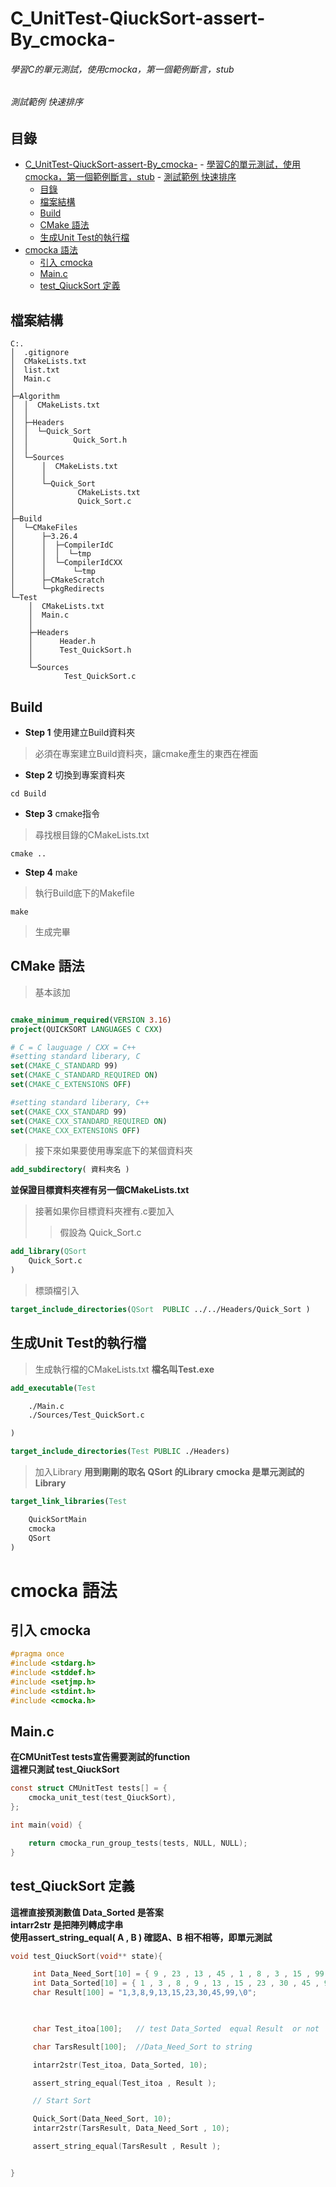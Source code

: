 # C_UnitTest-QiuckSort-assert-By_cmocka-
###### 學習C的單元測試，使用cmocka，第一個範例斷言，stub
###### 測試範例 快速排序

## 目錄
- [C\_UnitTest-QiuckSort-assert-By\_cmocka-](#c_unittest-qiucksort-assert-by_cmocka-)
          - [學習C的單元測試，使用cmocka，第一個範例斷言，stub](#學習c的單元測試使用cmocka第一個範例斷言stub)
          - [測試範例 快速排序](#測試範例-快速排序)
  - [目錄](#目錄)
  - [檔案結構](#檔案結構)
  - [Build](#build)
  - [CMake 語法](#cmake-語法)
  - [生成Unit Test的執行檔](#生成unit-test的執行檔)
- [cmocka 語法](#cmocka-語法)
  - [引入 cmocka](#引入-cmocka)
  - [Main.c](#mainc)
  - [test\_QiuckSort 定義](#test_qiucksort-定義)


## 檔案結構
```
C:.
│  .gitignore
│  CMakeLists.txt
│  list.txt
│  Main.c
│  
├─Algorithm
│  │  CMakeLists.txt
│  │  
│  ├─Headers
│  │  └─Quick_Sort
│  │          Quick_Sort.h
│  │          
│  └─Sources
│      │  CMakeLists.txt
│      │  
│      └─Quick_Sort
│              CMakeLists.txt
│              Quick_Sort.c
│              
├─Build
│  └─CMakeFiles
│      ├─3.26.4
│      │  ├─CompilerIdC
│      │  │  └─tmp
│      │  └─CompilerIdCXX
│      │      └─tmp
│      ├─CMakeScratch
│      └─pkgRedirects
└─Test
    │  CMakeLists.txt
    │  Main.c
    │  
    ├─Headers
    │      Header.h
    │      Test_QuickSort.h
    │      
    └─Sources
            Test_QuickSort.c
```


## Build

* **Step 1** 使用建立Build資料夾
> 必須在專案建立Build資料夾，讓cmake產生的東西在裡面  

* **Step 2** 切換到專案資料夾
```shell
cd Build
```
  
* **Step 3** cmake指令
> 尋找根目錄的CMakeLists.txt
```shell
cmake ..
```

* **Step 4** make
> 執行Build底下的Makefile
```shell
make
```


>生成完畢

## CMake 語法
>基本該加
```CMake

cmake_minimum_required(VERSION 3.16)
project(QUICKSORT LANGUAGES C CXX)

# C = C lauguage / CXX = C++
#setting standard liberary, C 
set(CMAKE_C_STANDARD 99)
set(CMAKE_C_STANDARD_REQUIRED ON)
set(CMAKE_C_EXTENSIONS OFF)

#setting standard liberary, C++
set(CMAKE_CXX_STANDARD 99)
set(CMAKE_CXX_STANDARD_REQUIRED ON)
set(CMAKE_CXX_EXTENSIONS OFF)

```

>接下來如果要使用專案底下的某個資料夾
```CMake
add_subdirectory( 資料夾名 )
```
**並保證目標資料夾裡有另一個CMakeLists.txt**

>接著如果你目標資料夾裡有.c要加入
>>假設為 Quick_Sort.c
```CMake
add_library(QSort 
	Quick_Sort.c
)
```
>標頭檔引入
```CMake
target_include_directories(QSort  PUBLIC ../../Headers/Quick_Sort )
```

## 生成Unit Test的執行檔

>生成執行檔的CMakeLists.txt
**檔名叫Test.exe**
```CMake
add_executable(Test

    ./Main.c
    ./Sources/Test_QuickSort.c

)

target_include_directories(Test PUBLIC ./Headers)
```

>加入Library
**用到剛剛的取名 QSort 的Library**
**cmocka 是單元測試的Library**
```CMake
target_link_libraries(Test

    QuickSortMain
    cmocka
    QSort
)
```

# cmocka 語法
## 引入 cmocka
```c
#pragma once
#include <stdarg.h>
#include <stddef.h>
#include <setjmp.h>
#include <stdint.h>
#include <cmocka.h>
```

## Main.c
**在CMUnitTest tests宣告需要測試的function**<br>
**這裡只測試 test_QiuckSort**<br>
```c
const struct CMUnitTest tests[] = {
    cmocka_unit_test(test_QiuckSort),
};

int main(void) {

    return cmocka_run_group_tests(tests, NULL, NULL);
}
```

## test_QiuckSort 定義
**這裡直接預測數值 Data_Sorted 是答案**<br>
**intarr2str 是把陣列轉成字串**<br>
**使用assert_string_equal( A , B ) 確認A、B 相不相等，即單元測試**<br>

```c
void test_QiuckSort(void** state){

     int Data_Need_Sort[10] = { 9 , 23 , 13 , 45 , 1 , 8 , 3 , 15 , 99 , 30 };
     int Data_Sorted[10] = { 1 , 3 , 8 , 9 , 13 , 15 , 23 , 30 , 45 , 99};
     char Result[100] = "1,3,8,9,13,15,23,30,45,99,\0";

    

     char Test_itoa[100];   // test Data_Sorted  equal Result  or not

     char TarsResult[100];  //Data_Need_Sort to string

     intarr2str(Test_itoa, Data_Sorted, 10);

     assert_string_equal(Test_itoa , Result );

     // Start Sort

     Quick_Sort(Data_Need_Sort, 10);
     intarr2str(TarsResult, Data_Need_Sort , 10);

     assert_string_equal(TarsResult , Result );


}
```
